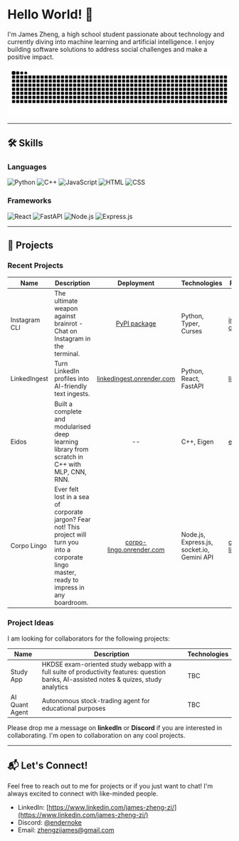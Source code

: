 # Hello World! 👋

I'm James Zheng, a high school student passionate about technology and currently diving into machine learning and artificial intelligence. I enjoy building software solutions to address social challenges and make a positive impact.

<picture>
  <source media="(prefers-color-scheme: dark)" srcset="https://github.com/endernoke/endernoke/blob/output/github-contribution-grid-snake-dark.svg" />
  <source media="(prefers-color-scheme: light)" srcset="https://github.com/endernoke/endernoke/blob/output/github-contribution-grid-snake.svg" />
  <img alt="github-snake" src="https://github.com/endernoke/endernoke/blob/output/github-contribution-grid-snake.svg" />
</picture>

---

## 🛠️ Skills

### Languages

![Python](https://img.shields.io/badge/Python-3776AB?style=for-the-badge&logo=python&logoColor=white)
![C++](https://img.shields.io/badge/C++-00599C?style=for-the-badge&logo=cplusplus&logoColor=white)
![JavaScript](https://img.shields.io/badge/JavaScript-F7DF1E?style=for-the-badge&logo=javascript&logoColor=black)
![HTML](https://img.shields.io/badge/HTML-E34F26?style=for-the-badge&logo=html5&logoColor=white)
![CSS](https://img.shields.io/badge/CSS-1572B6?style=for-the-badge&logo=css3&logoColor=white)

### Frameworks
![React](https://img.shields.io/badge/React-20232A?style=for-the-badge&logo=react&logoColor=61DAFB)
![FastAPI](https://img.shields.io/badge/FastAPI-009688?style=for-the-badge&logo=fastapi&logoColor=white)
![Node.js](https://img.shields.io/badge/Node.js-339933?style=for-the-badge&logo=nodedotjs&logoColor=white)
![Express.js](https://img.shields.io/badge/Express.js-000000?style=for-the-badge&logo=express&logoColor=white)

---

## 🚀 Projects

### Recent Projects

| Name | Description | Deployment | Technologies | Repository | Status |
|------|-------------|:----------:|--------------|------------|:------:|
| Instagram CLI | The ultimate weapon against brainrot - Chat on Instagram in the terminal. | [PyPI package](https://pypi.org/project/instagram-cli/) | Python, Typer, Curses | [instagram-cli](https://github.com/supreme-gg-gg/instagram-cli/) | Release \| WIP |
| LinkedIngest | Turn LinkedIn profiles into AI-friendly text ingests. | [linkedingest.onrender.com](https://linkedingest.onrender.com) | Python, React, FastAPI | [linkedingest](https://github.com/endernoke/linkedingest/) | Beta \| WIP |
| Eidos | Built a complete and modularised deep learning library from scratch in C++ with MLP, CNN, RNN. | -- | C++, Eigen | [eidos](https://github.com/supreme-gg-gg/eidos/) | Release \| Completed |
| Corpo Lingo | Ever felt lost in a sea of corporate jargon? Fear not! This project will turn you into a corporate lingo master, ready to impress in any boardroom. | [corpo-lingo.onrender.com](https://corpo-lingo.onrender.com) | Node.js, Express.js, socket.io, Gemini API | [corpo-lingo](https://github.com/supreme-gg-gg/corpo-lingo) | Release \| Completed |

### Project Ideas

I am looking for collaborators for the following projects:

| Name | Description | Technologies |
|------|-------------|--------------|
| Study App | HKDSE exam-oriented study webapp with a full suite of productivity features: question banks, AI-assisted notes & quizes, study analytics | TBC |
| AI Quant Agent | Autonomous stock-trading agent for educational purposes | TBC |

Please drop me a message on **linkedIn** or **Discord** if you are interested in collaborating. I'm open to collaboration on any cool projects.

---

## 📬 Let's Connect!

Feel free to reach out to me for projects or if you just want to chat! I'm always excited to connect with like-minded people.

- LinkedIn: [https://www.linkedin.com/james-zheng-zi/](https://www.linkedin.com/james-zheng-zi/)
- Discord: [@endernoke](https://discordapp.com/users/739442219731386428)
- Email: [zhengzijames@gmail.com](zhengzijames@gmail.com)